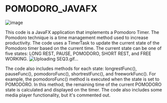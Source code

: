 # POMODORO_JAVAFX
![image](https://user-images.githubusercontent.com/24310606/217923089-b19159be-ef51-4dc1-8a39-c34e9bd6dd5e.png)

This code is a JavaFX application that implements a Pomodoro Timer. The Pomodoro technique is a time management method used to increase productivity. The code uses a TimerTask to update the current state of the Pomodoro timer based on the current time. The current state can be one of five states: LONG REST, PAUSE, POMODORO, SHORT REST, and FREE WORKING.
![Uploading SEQ3.gif…]()

The code also includes methods for each state: longrestFunc(), pauseFunc(), pomodoroFunc(), shortrestFunc(), and freeworkFunc(). For example, the pomodoroFunc() method is executed when the state is set to POMODORO. In this method, the remaining time of the current POMODORO state is calculated and displayed on the timer. The code also includes some media player functionality, but it's commented out.

